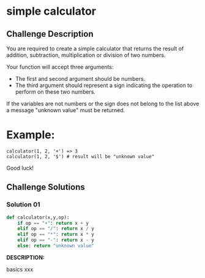 # simple calculator

## Challenge Description

You are required to create a simple calculator that returns the result of addition, subtraction, multiplication or division of two numbers.

Your function will accept three arguments:

- The first and second argument should be numbers.
- The third argument should represent a sign indicating the operation to perform on these two numbers.

If the variables are not numbers or the sign does not belong to the list above a message "unknown value" must be returned.

# Example:

```
calculator(1, 2, '+') => 3
calculator(1, 2, '$') # result will be "unknown value"

```

Good luck!

## Challenge Solutions

### Solution 01

```python
def calculator(x,y,op):
    if op == "+": return x + y
    elif op == "/": return x / y
    elif op == "*": return x * y 
    elif op == "-": return x - y 
    else: return "unknown value"
```

**DESCRIPTION:**

basics xxx
